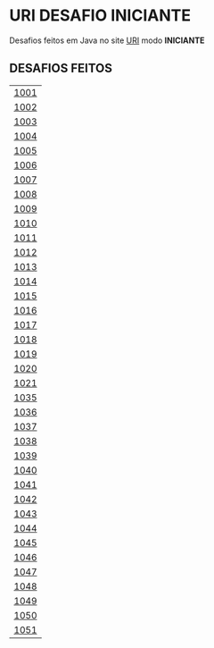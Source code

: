 # URI DESAFIO INICIANTE

Desafios feitos em Java no site [URI](https://www.urionlinejudge.com.br) modo **INICIANTE**


## DESAFIOS FEITOS
||
|:--:|
| [1001](https://www.urionlinejudge.com.br/judge/pt/problems/view/1001)|
| [1002](https://www.urionlinejudge.com.br/judge/pt/problems/view/1002)|
| [1003](https://www.urionlinejudge.com.br/judge/pt/problems/view/1003)|
| [1004](https://www.urionlinejudge.com.br/judge/pt/problems/view/1004)|
| [1005](https://www.urionlinejudge.com.br/judge/pt/problems/view/1005)|
| [1006](https://www.urionlinejudge.com.br/judge/pt/problems/view/1006)|
| [1007](https://www.urionlinejudge.com.br/judge/pt/problems/view/1007)|
| [1008](https://www.urionlinejudge.com.br/judge/pt/problems/view/1008)|
| [1009](https://www.urionlinejudge.com.br/judge/pt/problems/view/1009)|
| [1010](https://www.urionlinejudge.com.br/judge/pt/problems/view/1010)|
| [1011](https://www.urionlinejudge.com.br/judge/pt/problems/view/1011)|
| [1012](https://www.urionlinejudge.com.br/judge/pt/problems/view/1012)|
| [1013](https://www.urionlinejudge.com.br/judge/pt/problems/view/1013)|
| [1014](https://www.urionlinejudge.com.br/judge/pt/problems/view/1014)|
| [1015](https://www.urionlinejudge.com.br/judge/pt/problems/view/1015)|
| [1016](https://www.urionlinejudge.com.br/judge/pt/problems/view/1016)|
| [1017](https://www.urionlinejudge.com.br/judge/pt/problems/view/1017)|
| [1018](https://www.urionlinejudge.com.br/judge/pt/problems/view/1018)|
| [1019](https://www.urionlinejudge.com.br/judge/pt/problems/view/1019)|
| [1020](https://www.urionlinejudge.com.br/judge/pt/problems/view/1020)|
| [1021](https://www.urionlinejudge.com.br/judge/pt/problems/view/1021)|
| [1035](https://www.urionlinejudge.com.br/judge/pt/problems/view/1035)|
| [1036](https://www.urionlinejudge.com.br/judge/pt/problems/view/1036)|
| [1037](https://www.urionlinejudge.com.br/judge/pt/problems/view/1037)|
| [1038](https://www.urionlinejudge.com.br/judge/pt/problems/view/1038)|
| [1039](https://www.urionlinejudge.com.br/judge/pt/problems/view/1039)|
| [1040](https://www.urionlinejudge.com.br/judge/pt/problems/view/1040)|
| [1041](https://www.urionlinejudge.com.br/judge/pt/problems/view/1041)|
| [1042](https://www.urionlinejudge.com.br/judge/pt/problems/view/1042)|
| [1043](https://www.urionlinejudge.com.br/judge/pt/problems/view/1043)|
| [1044](https://www.urionlinejudge.com.br/judge/pt/problems/view/1044)|
| [1045](https://www.urionlinejudge.com.br/judge/pt/problems/view/1045)|
| [1046](https://www.urionlinejudge.com.br/judge/pt/problems/view/1046)|
| [1047](https://www.urionlinejudge.com.br/judge/pt/problems/view/1047)|
| [1048](https://www.urionlinejudge.com.br/judge/pt/problems/view/1048)|
| [1049](https://www.urionlinejudge.com.br/judge/pt/problems/view/1049)|
| [1050](https://www.urionlinejudge.com.br/judge/pt/problems/view/1050)|
| [1051](https://www.urionlinejudge.com.br/judge/pt/problems/view/1051)|
